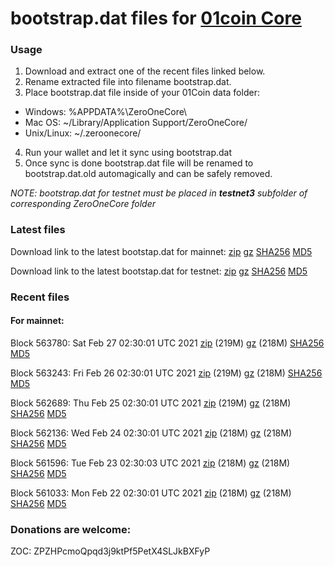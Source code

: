 # bootstrap.dat files for [01coin Core](https://01coin.io)

### Usage

1. Download and extract one of the recent files linked below.
2. Rename extracted file into filename bootstrap.dat.
3. Place bootstrap.dat file inside of your 01Coin data folder:
 - Windows: %APPDATA%\ZeroOneCore\
 - Mac OS: ~/Library/Application Support/ZeroOneCore/
 - Unix/Linux: ~/.zeroonecore/
4. Run your wallet and let it sync using bootstrap.dat
5. Once sync is done bootstrap.dat file will be renamed to bootstrap.dat.old automagically and can be safely removed.

_NOTE: bootstrap.dat for testnet must be placed in **testnet3** subfolder of corresponding ZeroOneCore folder_

### Latest files
Download link to the latest bootstap.dat for mainnet: [zip](https://files.01coin.io/mainnet/bootstrap.dat.zip) [gz](https://files.01coin.io/mainnet/bootstrap.dat.tar.gz) [SHA256](https://files.01coin.io/mainnet/sha256.txt) [MD5](https://files.01coin.io/mainnet/md5.txt)

Download link to the latest bootstap.dat for testnet: [zip](https://files.01coin.io/testnet/bootstrap.dat.zip) [gz](https://files.01coin.io/testnet/bootstrap.dat.tar.gz) [SHA256](https://files.01coin.io/testnet/sha256.txt) [MD5](https://files.01coin.io/testnet/md5.txt)

### Recent files

#### For mainnet:

Block 563780: Sat Feb 27 02:30:01 UTC 2021 [zip](https://files.01coin.io/mainnet/2021-02-27/bootstrap.dat.zip) (219M) [gz](https://files.01coin.io/mainnet/2021-02-27/bootstrap.dat.tar.gz) (218M) [SHA256](https://files.01coin.io/mainnet/2021-02-27/sha256.txt) [MD5](https://files.01coin.io/mainnet/2021-02-27/md5.txt)

Block 563243: Fri Feb 26 02:30:01 UTC 2021 [zip](https://files.01coin.io/mainnet/2021-02-26/bootstrap.dat.zip) (219M) [gz](https://files.01coin.io/mainnet/2021-02-26/bootstrap.dat.tar.gz) (218M) [SHA256](https://files.01coin.io/mainnet/2021-02-26/sha256.txt) [MD5](https://files.01coin.io/mainnet/2021-02-26/md5.txt)

Block 562689: Thu Feb 25 02:30:01 UTC 2021 [zip](https://files.01coin.io/mainnet/2021-02-25/bootstrap.dat.zip) (219M) [gz](https://files.01coin.io/mainnet/2021-02-25/bootstrap.dat.tar.gz) (218M) [SHA256](https://files.01coin.io/mainnet/2021-02-25/sha256.txt) [MD5](https://files.01coin.io/mainnet/2021-02-25/md5.txt)

Block 562136: Wed Feb 24 02:30:01 UTC 2021 [zip](https://files.01coin.io/mainnet/2021-02-24/bootstrap.dat.zip) (218M) [gz](https://files.01coin.io/mainnet/2021-02-24/bootstrap.dat.tar.gz) (218M) [SHA256](https://files.01coin.io/mainnet/2021-02-24/sha256.txt) [MD5](https://files.01coin.io/mainnet/2021-02-24/md5.txt)

Block 561596: Tue Feb 23 02:30:03 UTC 2021 [zip](https://files.01coin.io/mainnet/2021-02-23/bootstrap.dat.zip) (218M) [gz](https://files.01coin.io/mainnet/2021-02-23/bootstrap.dat.tar.gz) (218M) [SHA256](https://files.01coin.io/mainnet/2021-02-23/sha256.txt) [MD5](https://files.01coin.io/mainnet/2021-02-23/md5.txt)

Block 561033: Mon Feb 22 02:30:01 UTC 2021 [zip](https://files.01coin.io/mainnet/2021-02-22/bootstrap.dat.zip) (218M) [gz](https://files.01coin.io/mainnet/2021-02-22/bootstrap.dat.tar.gz) (218M) [SHA256](https://files.01coin.io/mainnet/2021-02-22/sha256.txt) [MD5](https://files.01coin.io/mainnet/2021-02-22/md5.txt)


### Donations are welcome:

ZOC: ZPZHPcmoQpqd3j9ktPf5PetX4SLJkBXFyP
